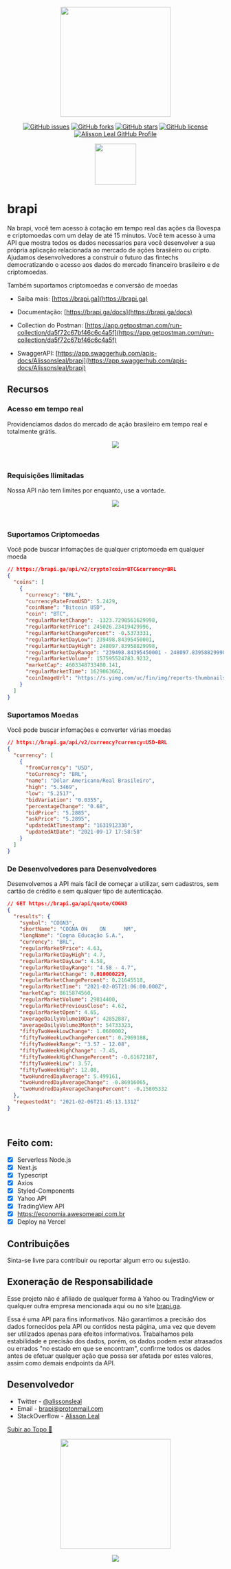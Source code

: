 <p align="center">
    <img  width="256" src="https://i.imgur.com/pY5brQ8.png">
  </p>

<p align="center">
    <a href="https://github.com/Alissonsleal/brapi/issues"><img alt="GitHub issues" src="https://img.shields.io/github/issues/Alissonsleal/brapi?color=sucess&style=flat-square"></a>
    <a href="https://github.com/Alissonsleal/brapi/network"><img alt="GitHub forks" src="https://img.shields.io/github/forks/Alissonsleal/brapi?color=sucess&style=flat-square"></a>
    <a href="https://github.com/Alissonsleal/brapi/stargazers"><img alt="GitHub stars" src="https://img.shields.io/github/stars/Alissonsleal/brapi?color=sucess&style=flat-square"></a>
    <a href="https://github.com/Alissonsleal/brapi/blob/master/LICENSE"><img alt="GitHub license" src="https://img.shields.io/github/license/Alissonsleal/brapi?color=sucess&style=flat-square"></a>
    <a href="https://github.com/Alissonsleal/"><img alt="Alisson Leal GitHub Profile" src="https://img.shields.io/badge/made%20by-Alisson%20Leal-sucess?style=flat-square&logo=appveyor"></a>
</p>

<p align="center">
<a href="https://app.getpostman.com/run-collection/da5f72c67bf46c6c4a5f">
<img  width="96" src="https://run.pstmn.io/button.svg"></a>

</p>

# brapi

Na brapi, você tem acesso à cotação em tempo real das ações da Bovespa e criptomoedas com um delay de até 15 minutos. Você tem acesso à uma API que mostra todos os dados necessarios para você desenvolver a sua própria aplicação relacionada ao mercado de ações brasileiro ou cripto. Ajudamos desenvolvedores a construir o futuro das fintechs democratizando o acesso aos dados do mercado financeiro brasileiro e de criptomoedas.

Também suportamos criptomoedas e conversão de moedas

- Saiba mais: [https://brapi.ga](https://brapi.ga)

- Documentação: [https://brapi.ga/docs](https://brapi.ga/docs)

- Collection do Postman: [https://app.getpostman.com/run-collection/da5f72c67bf46c6c4a5f](https://app.getpostman.com/run-collection/da5f72c67bf46c6c4a5f)

- SwaggerAPI: [https://app.swaggerhub.com/apis-docs/Alissonsleal/brapi](https://app.swaggerhub.com/apis-docs/Alissonsleal/brapi)

## Recursos

### Acesso em tempo real

Providenciamos dados do mercado de ação brasileiro em tempo real e totalmente grátis.

  <p align="center">
    <img  max-width="768" src="https://i.imgur.com/iDRs0lO.png">
  </p>
<br />

### Requisições Ilimitadas

Nossa API não tem limites por enquanto, use a vontade.

  <p align="center">
    <img  max-width="768" src="https://i.imgur.com/QitsOx0.png">
  </p>
<br />

### Suportamos Criptomoedas

Você pode buscar infomações de qualquer criptomoeda em qualquer moeda

```json
// https://brapi.ga/api/v2/crypto?coin=BTC&currency=BRL
{
  "coins": [
    {
      "currency": "BRL",
      "currencyRateFromUSD": 5.2429,
      "coinName": "Bitcoin USD",
      "coin": "BTC",
      "regularMarketChange": -1323.7298561629998,
      "regularMarketPrice": 245026.23419429996,
      "regularMarketChangePercent": -0.5373331,
      "regularMarketDayLow": 239498.84395450001,
      "regularMarketDayHigh": 248097.83958829998,
      "regularMarketDayRange": "239498.84395450001 - 248097.83958829998",
      "regularMarketVolume": 157595524783.9232,
      "marketCap": 4603348733480.141,
      "regularMarketTime": 1629063662,
      "coinImageUrl": "https://s.yimg.com/uc/fin/img/reports-thumbnails/1.png"
    }
  ]
}
```

### Suportamos Moedas

Você pode buscar infomações e converter várias moedas

```json
// https://brapi.ga/api/v2/currency?currency=USD-BRL
{
  "currency": [
    {
      "fromCurrency": "USD",
      "toCurrency": "BRL",
      "name": "Dólar Americano/Real Brasileiro",
      "high": "5.3469",
      "low": "5.2517",
      "bidVariation": "0.0355",
      "percentageChange": "0.68",
      "bidPrice": "5.2885",
      "askPrice": "5.2895",
      "updatedAtTimestamp": "1631912338",
      "updatedAtDate": "2021-09-17 17:58:58"
    }
  ]
}
```

### De Desenvolvedores para Desenvolvedores

Desenvolvemos a API mais fácil de começar a utilizar, sem cadastros, sem cartão de crédito e sem qualquer tipo de autenticação.

```json
// GET https://brapi.ga/api/quote/COGN3
{
  "results": {
    "symbol": "COGN3",
    "shortName": "COGNA ON    ON      NM",
    "longName": "Cogna Educação S.A.",
    "currency": "BRL",
    "regularMarketPrice": 4.63,
    "regularMarketDayHigh": 4.7,
    "regularMarketDayLow": 4.58,
    "regularMarketDayRange": "4.58 - 4.7",
    "regularMarketChange": 0.010000229,
    "regularMarketChangePercent": 0.21645518,
    "regularMarketTime": "2021-02-05T21:06:00.000Z",
    "marketCap": 8615874560,
    "regularMarketVolume": 29814400,
    "regularMarketPreviousClose": 4.62,
    "regularMarketOpen": 4.65,
    "averageDailyVolume10Day": 42852887,
    "averageDailyVolume3Month": 54733323,
    "fiftyTwoWeekLowChange": 1.0600002,
    "fiftyTwoWeekLowChangePercent": 0.2969188,
    "fiftyTwoWeekRange": "3.57 - 12.08",
    "fiftyTwoWeekHighChange": -7.45,
    "fiftyTwoWeekHighChangePercent": -0.61672187,
    "fiftyTwoWeekLow": 3.57,
    "fiftyTwoWeekHigh": 12.08,
    "twoHundredDayAverage": 5.499161,
    "twoHundredDayAverageChange": -0.86916065,
    "twoHundredDayAverageChangePercent": -0.15805332
  },
  "requestedAt": "2021-02-06T21:45:13.131Z"
}
```

<br />

## Feito com:

- [x] Serverless Node.js
- [x] Next.js
- [x] Typescript
- [x] Axios
- [x] Styled-Components
- [x] Yahoo API
- [x] TradingView API
- [x] https://economia.awesomeapi.com.br
- [x] Deploy na Vercel

## Contribuições

Sinta-se livre para contribuir ou reportar algum erro ou sujestão.

## Exoneração de Responsabilidade

Esse projeto não é afiliado de qualquer forma à Yahoo ou TradingView or qualquer outra empresa mencionada aqui ou no site [brapi.ga](brapi.ga).

Essa é uma API para fins informativos. Não garantimos a precisão dos dados
fornecidos pela API ou contidos nesta página, uma vez que devem
ser utilizados apenas para efeitos informativos. Trabalhamos pela
estabilidade e precisão dos dados, porém, os dados podem estar
atrasados ou errados "no estado em que se encontram", confirme
todos os dados antes de efetuar qualquer ação que possa ser
afetada por estes valores, assim como demais endpoints da API.

## Desenvolvedor

- Twitter - [@alissonsleal](https://twitter.com/alissonsleal)
- Email - [brapi@protonmail.com](mailto:brapi@protonmail.com)
- StackOverflow - [Alisson Leal](https://stackoverflow.com/users/14122260/alisson-leal)

[Subir ao Topo 🚀](#brapi)

<p align="center">
    <img  width="256" src="https://i.imgur.com/pY5brQ8.png">
</p>

<p align="center">
  <a
  href="https://vercel.com/?utm_source=alisson-oss&utm_campaign=oss"
  rel="noreferrer noopener"
  target="\_blank">
  <img src="https://www.datocms-assets.com/31049/1618983297-powered-by-vercel.svg" />
  </a>
</p>
